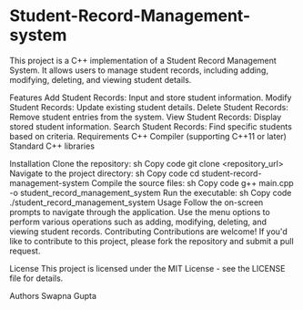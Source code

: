 # Student-Record-Management-system
This project is a C++ implementation of a Student Record Management System. It allows users to manage student records, including adding, modifying, deleting, and viewing student details.

Features
Add Student Records: Input and store student information.
Modify Student Records: Update existing student details.
Delete Student Records: Remove student entries from the system.
View Student Records: Display stored student information.
Search Student Records: Find specific students based on criteria.
Requirements
C++ Compiler (supporting C++11 or later)
Standard C++ libraries


Installation
Clone the repository:
sh
Copy code
git clone <repository_url>
Navigate to the project directory:
sh
Copy code
cd student-record-management-system
Compile the source files:
sh
Copy code
g++ main.cpp -o student_record_management_system
Run the executable:
sh
Copy code
./student_record_management_system
Usage
Follow the on-screen prompts to navigate through the application.
Use the menu options to perform various operations such as adding, modifying, deleting, and viewing student records.
Contributing
Contributions are welcome! If you'd like to contribute to this project, please fork the repository and submit a pull request.

License
This project is licensed under the MIT License - see the LICENSE file for details.

Authors
Swapna Gupta
